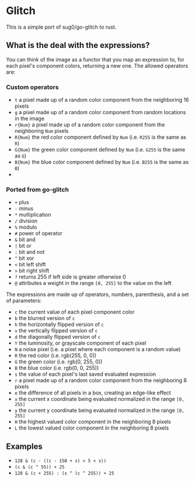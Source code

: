 # Glitch

This is a simple port of sug0/go-glitch to rust.

## What is the deal with the expressions?

You can think of the image as a functor that you map an expression to, for each pixel's component colors,
returning a new one. The allowed operators are:

### Custom operators
* `t` a pixel made up of a random color component from the neighboring 16 pixels
* `g` a pixel made up of a random color component from random locations in the image
* `r{Num}` a pixel made up of a random color component from the neighboring `Num` pixels
* `R{Num}` the red color component defined by `Num` (i.e. `R255` is the same as `R`)
* `G{Num}` the green color component defined by `Num` (i.e. `G255` is the same as `G`)
* `B{Num}` the blue color component defined by `Num` (i.e. `B255` is the same as `B`)
* 
###  Ported from go-glitch
* `+` plus
* `-` minus
* `*` multiplication
* `/` division
* `%` modulo
* `#` power of operator
* `&` bit and
* `|` bit or
* `:` bit and not
* `^` bit xor
* `<` bit left shift
* `>` bit right shift
* `?` returns 255 if left side is greater otherwise 0
* `@` attributes a weight in the range `[0, 255]` to the value on the left

The expressions are made up of operators, numbers, parenthesis, and a set of parameters:

* `c` the current value of each pixel component color
* `b` the blurred version of `c`
* `h` the horizontally flipped version of `c`
* `v` the vertically flipped version of `c`
* `d` the diagonally flipped version of `c`
* `Y` the luminosity, or grayscale component of each pixel
* `N` a noise pixel (i.e. a pixel where each component is a random value)
* `R` the red color (i.e. rgb(255, 0, 0))
* `G` the green color (i.e. rgb(0, 255, 0))
* `B` the blue color (i.e. rgb(0, 0, 255))
* `s` the value of each pixel's last saved evaluated expression
* `r` a pixel made up of a random color component from the neighboring 8 pixels
* `e` the difference of all pixels in a box, creating an edge-like effect
* `x` the current x coordinate being evaluated normalized in the range `[0, 255]`
* `y` the current y coordinate being evaluated normalized in the range `[0, 255]`
* `H` the highest valued color component in the neighboring 8 pixels
* `L` the lowest valued color component in the neighboring 8 pixels

## Examples

* `128 & (c - ((c - 150 + s) > 5 < s))`
* `(c & (c ^ 55)) + 25`
* `128 & (c + 255) : (s ^ (c ^ 255)) + 25`
